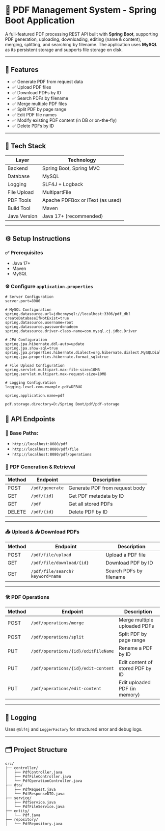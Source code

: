 
# 📄 PDF Management System - Spring Boot Application

A full-featured PDF processing REST API built with **Spring Boot**, supporting PDF generation, uploading, downloading, editing (name & content), merging, splitting, and searching by filename. The application uses **MySQL** as its persistent storage and supports file storage on disk.

---

## 🚀 Features

- ✅ Generate PDF from request data
- ✅ Upload PDF files
- ✅ Download PDFs by ID
- ✅ Search PDFs by filename
- ✅ Merge multiple PDF files
- ✅ Split PDF by page range
- ✅ Edit PDF file names
- ✅ Modify existing PDF content (in DB or on-the-fly)
- ✅ Delete PDFs by ID

---

## 🧰 Tech Stack

| Layer       | Technology                  |
|------------|------------------------------|
| Backend     | Spring Boot, Spring MVC      |
| Database    | MySQL                        |
| Logging     | SLF4J + Logback              |
| File Upload | MultipartFile                |
| PDF Tools   | Apache PDFBox or iText (as used) |
| Build Tool  | Maven                        |
| Java Version| Java 17+ (recommended)       |

---

## ⚙️ Setup Instructions

### ✅ Prerequisites

- Java 17+
- Maven
- MySQL

### ⚙️ Configure `application.properties`

```properties
# Server Configuration
server.port=8080

# MySQL Configuration
spring.datasource.url=jdbc:mysql://localhost:3306/pdf_db?createDatabaseIfNotExist=true
spring.datasource.username=root
spring.datasource.password=nadeem
spring.datasource.driver-class-name=com.mysql.cj.jdbc.Driver

# JPA Configuration
spring.jpa.hibernate.ddl-auto=update
spring.jpa.show-sql=true
spring.jpa.properties.hibernate.dialect=org.hibernate.dialect.MySQLDialect
spring.jpa.properties.hibernate.format_sql=true

# File Upload Configuration
spring.servlet.multipart.max-file-size=10MB
spring.servlet.multipart.max-request-size=10MB

# Logging Configuration
logging.level.com.example.pdf=DEBUG

spring.application.name=pdf

pdf.storage.directory=D:/Spring Boot/pdf/pdf-storage
```

## 📂 API Endpoints

### 📌 Base Paths:
- `http://localhost:8080/pdf`
- `http://localhost:8080/pdf/file`
- `http://localhost:8080/pdf/operations`

### 🧾 PDF Generation & Retrieval

| Method | Endpoint                      | Description                    |
|--------|-------------------------------|--------------------------------|
| POST   | `/pdf/generate`               | Generate PDF from request body |
| GET    | `/pdf/{id}`                   | Get PDF metadata by ID         |
| GET    | `/pdf`                        | Get all stored PDFs            |
| DELETE | `/pdf/{id}`                   | Delete PDF by ID               |

---

### 📤 Upload & 📥 Download PDFs

| Method | Endpoint                          | Description              |
|--------|-----------------------------------|--------------------------|
| POST   | `/pdf/file/upload`                | Upload a PDF file        |
| GET    | `/pdf/file/download/{id}`         | Download PDF by ID       |
| GET    | `/pdf/file/search?keyword=name`   | Search PDFs by filename  |

---

### 🛠️ PDF Operations

| Method | Endpoint                                | Description                       |
|--------|-----------------------------------------|-----------------------------------|
| POST   | `/pdf/operations/merge`                 | Merge multiple uploaded PDFs      |
| POST   | `/pdf/operations/split`                 | Split PDF by page range           |
| PUT    | `/pdf/operations/{id}/editFileName`     | Rename a PDF by ID                |
| PUT    | `/pdf/operations/{id}/edit-content`     | Edit content of stored PDF by ID |
| PUT    | `/pdf/operations/edit-content`          | Edit uploaded PDF (in memory)     |

---

## 🐞 Logging

Uses `@Slf4j` and `LoggerFactory` for structured error and debug logs.

---

## 🗂️ Project Structure

```
src/
├── controller/
│   ├── PdfController.java
│   ├── PdfFileController.java
│   └── PdfOperationController.java
├── dto/
│   ├── PdfRequest.java
│   └── PdfResponseDTO.java
├── service/
│   ├── PdfService.java
│   └── PdfFileService.java
├── entity/
│   └── Pdf.java
├── repository/
│   └── PdfRepository.java
```
